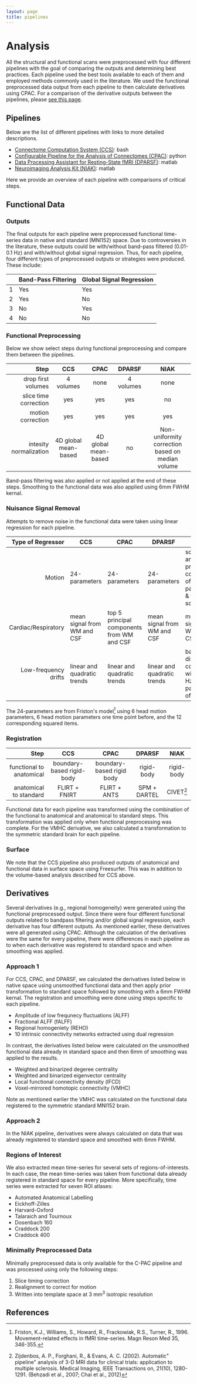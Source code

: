 ```yaml
---
layout: page
title: pipelines
---
```


# Analysis

All the structural and functional scans were preprocessed with four different pipelines with the goal of comparing the outputs and determining best practices. Each pipeline used the best tools available to each of them and employed methods commonly used in the literature. We used the functional preprocessed data output from each pipeline to then calculate derivatives using CPAC. For a comparison of the derivative outputs between the pipelines, please [see this page](http://preprocessed-connectomes-project.github.io/abide/derivatives.html).


## Pipelines

Below are the list of different pipelines with links to more detailed descriptions.

* [Connectome Computation System (CCS)](http://preprocessed-connectomes-project.github.io/abide/ccs.html): bash
* [Configurable Pipeline for the Analysis of Connectomes (CPAC)](http://preprocessed-connectomes-project.github.io/abide/cpac.html): python
* [Data Processing Assistant for Resting-State fMRI (DPARSF)](http://preprocessed-connectomes-project.github.io/abide/dparsf.html): matlab
* [Neuroimaging Analysis Kit (NIAK)](http://preprocessed-connectomes-project.github.io/abide/niak.html): matlab

Here we provide an overview of each pipeline with comparisons of critical steps.

## Functional Data

### Outputs

The final outputs for each pipeline were preprocessed functional time-series data in native and standard (MNI152) space. Due to controversies in the literature, these outputs could be with/without band-pass filtered (0.01-0.1 Hz) and with/without global signal regression. Thus, for each pipeline, four different types of preprocessed outputs or strategies were produced. These include:

| | Band-Pass Filtering | Global Signal Regression |
| - | - | - |
| 1 | Yes | Yes |
| 2 | Yes | No  |
| 3 | No  | Yes |
| 4 | No  | No  |

### Functional Preprocessing

Below we show select steps during functional preprocessing and compare them between the pipelines.

| Step |   CCS  |  CPAC  | DPARSF |  NIAK  |
| ----: | :------: | :------: | :------: | :------: |
| drop first volumes | 4 volumes | none | 4 volumes | none |
| slice time correction | yes | yes | yes | no |
| motion correction | yes | yes | yes | yes |
| intesity normalization | 4D global mean-based | 4D global mean-based | no | Non-uniformity correction based on median volume |

Band-pass filtering was also applied or not applied at the end of these steps. Smoothing to the functional data was also applied using 6mm FWHM kernal.

### Nuisance Signal Removal

Attempts to remove noise in the functional data were taken using linear regression for each pipeline.

| Type of Regressor |   CCS  |  CPAC  | DPARSF |  NIAK  |
| -----------------: | ------ | ------ | ------ | ------ |
| Motion            | 24-parameters | 24-parameters | 24-parameters | scrubbing and 1st principal component of 6-parameters & their squares |
| Cardiac/Respiratory | mean signal from WM and CSF | top 5 principal components from WM and CSF | mean signal from WM and CSF | mean signal from WM and CSF |
| Low-frequency drifts | linear and quadratic trends | linear and quadratic trends | linear and quadratic trends | basis of discrete cosines with a 0.01 Hz high-pass cut-off |

The 24-parameters are from Friston's model[^1] using 6 head motion parameters, 6 head motion parameters one time point before, and the 12 corresponding squared items.

### Registration

| Step |   CCS  |  CPAC  | DPARSF |  NIAK  |
| ----: | :------: | :------: | :------: | :------: |
| functional to anatomical | boundary-based rigid-body | boundary-based  rigid body | rigid-body | rigid-body |
| anatomical to standard | FLIRT + FNIRT | FLIRT + ANTS | SPM + DARTEL | CIVET[^2] |


Functional data for each pipeline was transformed using the combination of the functional to anatomical and anatomical to standard steps. This transformation was applied only when functional preprocessing was complete. For the VMHC derivative, we also calculated a transformation to the symmetric standard brain for each pipeline.

### Surface

We note that the CCS pipeline also produced outputs of anatomical and functional data in surface space using Freesurfer. This was in addition to the volume-based analysis described for CCS above.


## Derivatives

Several derivatives (e.g., regional homogeneity) were generated using the functional preprocessed output. Since there were four different functional outputs related to bandpass filtering and/or global signal regression, each derivative has four different outputs. As mentioned earlier, these derivatives were all generated using CPAC. Although the calculation of the derivatives were the same for every pipeline, there were differences in each pipeline as to when each derivative was registered to standard space and when smoothing was applied.

### Approach 1

For CCS, CPAC, and DPARSF, we calculated the derivatives listed below in native space using unsmoothed functional data and then apply prior transformation to standard space followed by smoothing with a 6mm FWHM kernal. The registration and smoothing were done using steps specific to each pipeline.

* Amplitude of low frequnecy fluctuations (ALFF)
* Fractional ALFF (fALFF)
* Regional homogeniety (REHO)
* 10 intrinsic connectivity networks extracted using dual regression

In contrast, the derivatives listed below were calculated on the unsmoothed functional data already in standard space and then 6mm of smoothing was applied to the results.

* Weighted and binarized degeree centrality
* Weighted and binarized eigenvector centrality
* Local functional connectivity density (lFCD)
* Voxel-mirrored homotopic connectivity (VMHC)

Note as mentioned earlier the VMHC was calculated on the functional data registered to the symmetric standard MNI152 brain. 


### Approach 2

In the NIAK pipeline, derivatives were always calculated on data that was already registered to standard space and smoothed with 6mm FWHM.

### <a name="regions_of_interest">Regions of Interest</a>

We also extracted mean time-series for several sets of regions-of-interests. In each case, the mean time-series was taken from functional data already registered in standard space for every pipeline. More specifically, time series were extracted for seven ROI atlases:

* Automated Anatomical Labelling
* Eickhoff-Zilles
* Harvard-Oxford
* Talaraich and Tournoux
* Dosenbach 160
* Craddock 200
* Craddock 400

### <a name="min_preproc">Minimally Preprocessed Data</a>

Minimally preprocessed data is only available for the C-PAC pipeline and was processed using only the following steps:

1. Slice timing correction
2. Realignment to correct for motion
3. Written into template space at 3 mm<sup>3</sup> isotropic resolution

## References

[^1]: Friston, K.J., Williams, S., Howard, R., Frackowiak, R.S., Turner, R., 1996. Movement-related effects in fMRI time-series. Magn Reson Med 35, 346-355.
[^2]: Zijdenbos, A. P., Forghani, R., & Evans, A. C. (2002). Automatic" pipeline" analysis of 3-D MRI data for clinical trials: application to multiple sclerosis. Medical Imaging, IEEE Transactions on, 21(10), 1280-1291.
(Behzadi et al., 2007; Chai et al., 2012)